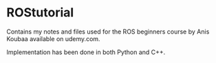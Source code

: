# ROStutorial
Contains my notes and files used for the ROS beginners course by Anis Koubaa available on udemy.com.

Implementation has been done in both Python and C++.
